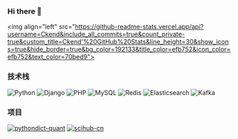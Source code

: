 ### Hi there 👋

<!--
**btz606/btz606** is a ✨ _special_ ✨ repository because its `README.md` (this file) appears on your GitHub profile.

Here are some ideas to get you started:

- 🔭 I’m currently working on ...
- 🌱 I’m currently learning ...
- 👯 I’m looking to collaborate on ...
- 🤔 I’m looking for help with ...
- 💬 Ask me about ...
- 📫 How to reach me: ...
- 😄 Pronouns: ...
- ⚡ Fun fact: ...
-->
<img align="left" src="https://github-readme-stats.vercel.app/api?username=Ckend&include_all_commits=true&count_private-true&custom_title=Ckend'%20GitHub%20Stats&line_height=30&show_icons=true&hide_border=true&bg_color=192133&title_color=efb752&icon_color=efb752&text_color=70bed9">
 
### 技术栈
 
![Python](https://img.shields.io/badge/-Python-192133?style=flat-square&logo=python&logoColor=white)
![Django](https://img.shields.io/badge/-Django-192133?style=flat-square&logo=figma&logoColor=white)
![PHP](https://img.shields.io/badge/-PHP-192133?style=flat-square&logo=figma&logoColor=white)
![MySQL](https://img.shields.io/badge/-MySQL-192133?style=flat-square&logo=mysql&logoColor=white)
![Redis](https://img.shields.io/badge/-Redis-192133?style=flat-square&logo=redis&logoColor=white)
![Elasticsearch](https://img.shields.io/badge/-Elasticsearch-192133?style=flat-square&logo=elasticsearch&logoColor=white)
![Kafka](https://img.shields.io/badge/-Kafka-192133?style=flat-square&logo=apache-kafka&logoColor=white)
 
### 项目
[![pythondict-quant](https://img.shields.io/badge/pythondict-quant-192133?style=flat-square)](https://github.com/Ckend/pythondict-quant)
[![scihub-cn](https://img.shields.io/badge/scihub-cn-192133?style=flat-square)](https://github.com/Ckend/scihub-cn)
